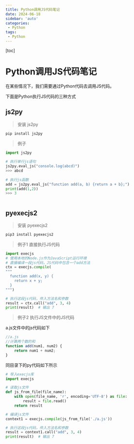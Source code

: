 ```yaml
---
title: Python调用JS代码笔记
date: 2024-06-18
sidebar: 'auto'
categories: 
 - Python
tags:
 - Python
---
```


[toc]

# Python调用JS代码笔记

在某些情况下，我们需要通过Python代码去调用JS代码。

下面是Python执行JS代码的三种方式

## js2py

> 安装 js2py

```bash
pip install js2py
```

> 例子
```py
import js2py
 
# 执行单行js语句
js2py.eval_js("console.log(abcd)")
>>> abcd
 
# 执行js函数
add = js2py.eval_js("function add(a, b) {return a + b};")
print(add(1,2))
>>> 3
 
```

## pyexecjs2

> 安装 pyexecjs2

```bash
pip3 install pyexecjs2
```

> 例子1 直接执行JS代码

```py
import execjs
# 使用本地的Node.js作为JavaScript运行环境
# 直接编译一段js代码，JS代码中包含一个add方法
ctx = execjs.compile(
"""
  function add(x, y) {
    return x + y;
  }
""")

# 执行这段js代码，传入方法名和参数
result = ctx.call("add", 3, 4)
print(result)  # 输出 7

```

> 例子2 执行JS文件中的JS代码

a.js文件中的js代码如下
```js
//a.js
//计算两个数的和
function add(num1, num2) {
    return num1 + num2;
}
```

同目录下的py代码如下所示
```py
# 导入execjs库
import execjs

# 读取js文件
def js_from_file(file_name):
    with open(file_name, 'r', encoding='UTF-8') as file:
        result = file.read()
    return result

# 编译js文件
context1 = execjs.compile(js_from_file('./a.js'))

# 执行这段js代码，传入方法名和参数
result = context1.call("add", 3, 4)
print(result)  # 输出 7
```
